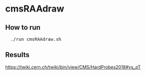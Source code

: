 <h1> cmsRAAdraw </h1>

<h2> How to run </h2>
<pre>
  ./run_cmsRAAdraw.sh
</pre>

<h2> Results </h2>
<a href="https://twiki.cern.ch/twiki/bin/view/CMS/HardProbes2018#vs_pT">https://twiki.cern.ch/twiki/bin/view/CMS/HardProbes2018#vs_pT</a>
